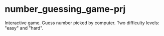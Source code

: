 # number_guessing_game-prj
Interactive game. Guess number picked by computer. Two difficulty levels: "easy" and "hard".
